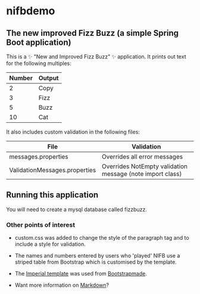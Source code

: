 # nifbdemo
## The new improved Fizz Buzz (a simple Spring Boot application) 

This is a :sparkles: "New and Improved Fizz Buzz" :sparkles: application. It prints out text for the following multiples: 

| Number        | Output| 
| ------------- |-------| 
| 2             | Copy  |
| 3             | Fizz  |
| 5             | Buzz  |
| 10            | Cat   |

It also includes custom validation in the following files: 

|File                          | Validation                                                |
|------------------------------|-----------------------------------------------------------|
|messages.properties           | Overrides all error messages                              |
|ValidationMessages.properties | Overrides NotEmpty validation message (note import class) |

## Running this application 

You will need to create a mysql database called fizzbuzz. 

### Other points of interest
- custom.css was added to change the style of the paragraph tag and to include a style for validation. 
- The names and numbers entered by users who 'played' NIFB use a striped table from Bootstrap which is customised by the template. 
- The [Imperial template](https://bootstrapmade.com/demo/Imperial/) was used from [Bootstrapmade](https://bootstrapmade.com/).


- Want more information on [Markdown](https://guides.github.com/features/mastering-markdown/)? 
